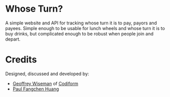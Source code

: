 # Whose Turn?

A simple website and API for tracking whose turn it is to pay, payors and payees. Simple enough to be usable for lunch wheels and whose turn it is to buy drinks, but complicated enough to be robust when people join and depart.

# Credits

Designed, discussed and developed by:

- [Geoffrey Wiseman](http://geoffreywiseman.ca) of [Codiform](http://codiform.com)
- [Paul Fangchen Huang](http://about.me/paulhfch)